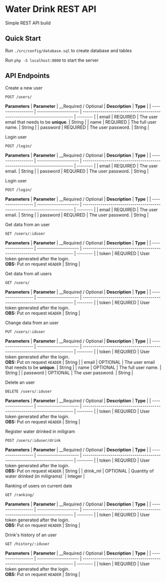 ﻿# Water Drink REST API

Simple REST API build

## Quick Start
Run `./src/config/database.sql` to create database and tables

Run `php -S localhost:8080` to start the server

## API Endpoints

Create a new user
```http 
POST /users/
```
__Parameters__
| __Parameter__ | __Required / Optional | __Description__                                                           | __Type__ |
| ------------------ | --------------------- | ------------------------------------------------------------------------- | -------- |
| email              | REQUIRED              | The user email that needs to be __unique__.                                   | String   |
| name               | REQUIRED              | The full user name.                                                       | String   |
| password           | REQUIRED              | The user password.                                                        | String   |


Login user
```http 
POST /login/
```
__Parameters__
| __Parameter__ | __Required / Optional | __Description__                                                           | __Type__ |
| ------------------ | --------------------- | ------------------------------------------------------------------------- | -------- |
| email              | REQUIRED              | The user email.                                   | String   |
| password           | REQUIRED              | The user password.                                                        | String   |

Login user
```http 
POST /login/
```
__Parameters__
| __Parameter__ | __Required / Optional | __Description__                                                           | __Type__ |
| ------------------ | --------------------- | ------------------------------------------------------------------------- | -------- |
| email              | REQUIRED              | The user email.                                   | String   |
| password           | REQUIRED              | The user password.                                                        | String   |


Get data from an user
```http 
GET /users/:iduser
```
__Parameters__
| __Parameter__ | __Required / Optional | __Description__                                                           | __Type__ |
| ------------------ | --------------------- | ------------------------------------------------------------------------- | -------- |
| token              | REQUIRED              | User token generated after the login. <br>__OBS:__ Put on request `HEADER`                                   | String   |


Get data from all users
```http 
GET /users/
```
__Parameters__
| __Parameter__ | __Required / Optional | __Description__                                                           | __Type__ |
| ------------------ | --------------------- | ------------------------------------------------------------------------- | -------- |
| token              | REQUIRED              | User token generated after the login. <br>__OBS:__ Put on request `HEADER`                                   | String   |


Change data from an user
```http 
PUT /users/:iduser
```
__Parameters__
| __Parameter__ | __Required / Optional | __Description__                                                           | __Type__ |
| ------------------ | --------------------- | ------------------------------------------------------------------------- | -------- |
| token              | REQUIRED              | User token generated after the login. <br>__OBS:__ Put on request `HEADER`                                   | String   |
| email              | OPTIONAL              | The user email that needs to be __unique__.                                   | String   |
| name               | OPTIONAL              | The full user name.                                                       | String   |
| password           | OPTIONAL              | The user password.                                                        | String   |



Delete an user
```http 
DELETE /users/:iduser
```
__Parameters__
| __Parameter__ | __Required / Optional | __Description__                                                           | __Type__ |
| ------------------ | --------------------- | ------------------------------------------------------------------------- | -------- |
| token              | REQUIRED              | User token generated after the login. <br>__OBS:__ Put on request `HEADER`                                   | String   |


Register water drinked in miligram
```http 
POST /users/:iduser/drink
```
__Parameters__
| __Parameter__ | __Required / Optional | __Description__                                                           | __Type__ |
| ------------------ | --------------------- | ------------------------------------------------------------------------- | -------- |
| token              | REQUIRED              | User token generated after the login. <br>__OBS:__ Put on request `HEADER`                                   | String   |
| drink_ml              | OPTIONAL              | Quantity of water drinked (in miligrams)`                                   | Integer   |


Ranking of users on current date
```http 
GET /ranking/
```
__Parameters__
| __Parameter__ | __Required / Optional | __Description__                                                           | __Type__ |
| ------------------ | --------------------- | ------------------------------------------------------------------------- | -------- |
| token              | REQUIRED              | User token generated after the login. <br>__OBS:__ Put on request `HEADER`                                   | String   |


Drink's history of an user
```http 
GET /history/:iduser
```
__Parameters__
| __Parameter__ | __Required / Optional | __Description__                                                           | __Type__ |
| ------------------ | --------------------- | ------------------------------------------------------------------------- | -------- |
| token              | REQUIRED              | User token generated after the login. <br>__OBS:__ Put on request `HEADER`                                   | String   |
